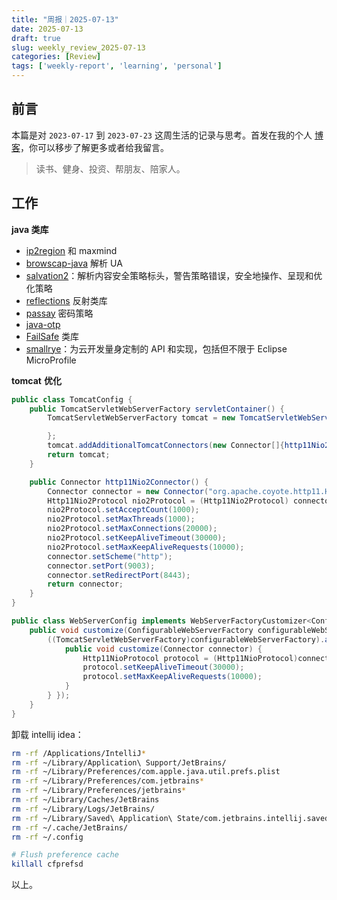 ```yaml
---
title: "周报｜2025-07-13"
date: 2025-07-13
draft: true
slug: weekly_review_2025-07-13
categories: [Review]
tags: ['weekly-report', 'learning', 'personal']
---
```


## 前言

本篇是对 `2023-07-17` 到 `2023-07-23` 这周生活的记录与思考。首发在我的个人 [博客](https://blog.chensoul.cc/)，你可以移步了解更多或者给我留言。

> 读书、健身、投资、帮朋友、陪家人。

## 工作

**java 类库**

- [ip2region](https://github.com/lionsoul2014/ip2region) 和 maxmind
- [browscap-java](https://github.com/blueconic/browscap-java) 解析 UA
- [salvation2](https://github.com/shapesecurity/salvation)：解析内容安全策略标头，警告策略错误，安全地操作、呈现和优化策略
- [reflections](https://github.com/ronmamo/reflections) 反射类库
- [passay](https://www.passay.org/) 密码策略
- [java-otp](https://github.com/jchambers/java-otp)
- [FailSafe](https://failsafe.dev/) 类库 
- [smallrye](https://github.com/smallrye)：为云开发量身定制的 API 和实现，包括但不限于 Eclipse MicroProfile

**tomcat** **优化**

```java
public class TomcatConfig {
    public TomcatServletWebServerFactory servletContainer() {
        TomcatServletWebServerFactory tomcat = new TomcatServletWebServerFactory() {

        };
        tomcat.addAdditionalTomcatConnectors(new Connector[]{http11Nio2Connector()});
        return tomcat;
    }

    public Connector http11Nio2Connector() {
        Connector connector = new Connector("org.apache.coyote.http11.Http11Nio2Protocol");
        Http11Nio2Protocol nio2Protocol = (Http11Nio2Protocol) connector.getProtocolHandler();
        nio2Protocol.setAcceptCount(1000);
        nio2Protocol.setMaxThreads(1000);
        nio2Protocol.setMaxConnections(20000);
        nio2Protocol.setKeepAliveTimeout(30000);
        nio2Protocol.setMaxKeepAliveRequests(10000);
        connector.setScheme("http");
        connector.setPort(9003);
        connector.setRedirectPort(8443);
        return connector;
    }
}

public class WebServerConfig implements WebServerFactoryCustomizer<ConfigurableWebServerFactory> {
    public void customize(ConfigurableWebServerFactory configurableWebServerFactory) {
        ((TomcatServletWebServerFactory)configurableWebServerFactory).addConnectorCustomizers(new TomcatConnectorCustomizer[] { new TomcatConnectorCustomizer() {
            public void customize(Connector connector) {
                Http11NioProtocol protocol = (Http11NioProtocol)connector.getProtocolHandler();
                protocol.setKeepAliveTimeout(30000);
                protocol.setMaxKeepAliveRequests(10000);
            }
        } });
    }
}
```



卸载 intellij  idea：

```bash
rm -rf /Applications/IntelliJ*
rm -rf ~/Library/Application\ Support/JetBrains/
rm -rf ~/Library/Preferences/com.apple.java.util.prefs.plist
rm -rf ~/Library/Preferences/com.jetbrains*
rm -rf ~/Library/Preferences/jetbrains*
rm -rf ~/Library/Caches/JetBrains
rm -rf ~/Library/Logs/JetBrains/
rm -rf ~/Library/Saved\ Application\ State/com.jetbrains.intellij.savedState/
rm -rf ~/.cache/JetBrains/
rm -rf ~/.config

# Flush preference cache
killall cfprefsd
```



以上。

